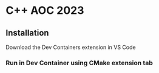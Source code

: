 # C++ AOC 2023

## Installation

Download the Dev Containers extension in VS Code

### Run in Dev Container using CMake extension tab
